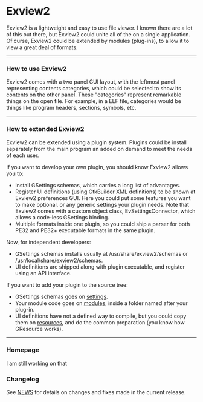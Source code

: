 # Exview2

Exview2 is a lightweight and easy to use file viewer. I known there are a lot
of this out there, but Exview2 could unite all of the on a single application.
Of curse, Exview2 could be extended by modules (plug-ins), to allow it to view
a great deal of formats.

---

### How to use Exview2

Exview2 comes with a two panel GUI layout, with the leftmost panel representing
contents categories, which could be selected to show its contents on the
other panel. These "categories" represent remarkable things on the open file.
For example, in a ELF file, categories would be things like program headers,
sections, symbols, etc.

---

### How to extended Exview2

Exview2 can be extended using a plugin system. Plugins could be install
separately from the main program an added on demand to meet the needs of
each user.

If you want to develop your own plugin, you should know Exview2 allows you to:

 * Install GSettings schemas, which carries a long list of advantages.
 * Register UI definitions (using GtkBuilder XML definitions) to be shown
   at Exview2 preferences GUI. Here you could put some features you want to make
   optional, or any generic settings your plugin needs. Note that Exview2 comes
   with a custom object class, EvSettingsConnector, which allows a code-less
   GSettings binding.
 * Multiple formats inside one plugin, so you could ship a parser for both
   PE32 and PE32+ executable formats in the same plugin.

Now, for independent developers:

 * GSettings schemas installs usually at /usr/share/exview2/schemas or
   /usr/local/share/exview2/schemas.
 * UI definitions are shipped along with plugin executable, and register
   using an API interface.

If you want to add your plugin to the source tree:

 * GSettings schemas goes on [settings](https://github.com/MarcosHCK/exview2/tree/master/settings).
 * Your module code goes on [modules](https://github.com/MarcosHCK/exview2/tree/master/src/modules),
   inside a folder named after your plug-in.
 * UI definitions have not a defined way to compile, but you could copy them on
   [resources](https://github.com/MarcosHCK/exview2/tree/master/src/resources/ui), and do the common
   preparation (you know how GResource works).

---

### Homepage

I am still working on that

### Changelog

See [NEWS](https://github.com/MarcosHCK/exview2/blob/master/NEWS) for details on changes and fixes made in the current release.

